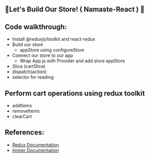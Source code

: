 ## 🚀Let's Build Our Store! ( Namaste-React ) 🚀

## Code walkthrough:
- Install @reduxjs/toolkit and react-redux
- Build our store
    - appStore using configureStore
- Connect our store to our app
    - Wrap App.js with Provider and add store appStore
- Slice (cartSlice)
- dispatch(action)
- selector for reading

## Perform cart operations using redux toolkit
- addItems
- removeItems
- clearCart

## References:
- [Redux Documentation](https://redux-toolkit.js.org/introduction/getting-started)
- [Immer Documentation](https://immerjs.github.io/immer/)